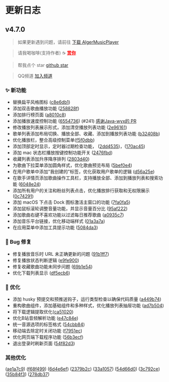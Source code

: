 # 更新日志

## v4.7.0
> 如果更新遇到问题，请前往 <a href="http://donate.alger.fun/download" target="_blank">下载 AlgerMusicPlayer</a>

> 请我喝咖啡(支持作者) ☕️ <a href="http://donate.alger.fun/donate" target="_blank" style="color: red; font-weight: bold;">赏你</a>

> 帮我点个 star <a href="https://github.com/algerkong/AlgerMusicPlayer" target="_blank">github star</a>

> QQ频道 <a href="https://pd.qq.com/s/cs056n33q?b=5" target="_blank">加入频道</a>

### ✨ 新功能
- 替换扁平风格图标 ([c8e6db1](https://github.com/algerkong/AlgerMusicPlayer/commit/c8e6db1))
- 添加双击歌曲播放功能 ([258828f](https://github.com/algerkong/AlgerMusicPlayer/commit/258828f))
- 添加排行榜页面 ([a8010c8](https://github.com/algerkong/AlgerMusicPlayer/commit/a8010c8))
- 添加播放速度控制功能 ([6554736](https://github.com/algerkong/AlgerMusicPlayer/commit/6554736)) (#241) [感谢Java-wyx的 PR](https://github.com/Java-wyx)
- 修改播放列表展示形式，添加清空播放列表功能 ([2e96161](https://github.com/algerkong/AlgerMusicPlayer/commit/2e96161))
- 歌单列表添加布局切换、播放全部、收藏、添加到播放列表功能 ([b32408b](https://github.com/algerkong/AlgerMusicPlayer/commit/b32408b))
- 优化播放栏，整合高级控制菜单([f5f0dbb](https://github.com/algerkong/AlgerMusicPlayer/commit/f5f0dbb))
- 添加顶部定时显示，定时器过期检查功能， ([2dd4535](https://github.com/algerkong/AlgerMusicPlayer/commit/2dd4535))，([170ac45](https://github.com/algerkong/AlgerMusicPlayer/commit/170ac45))
- 添加 mac 状态栏播放按键控制功能开关 ([2476fbd](https://github.com/algerkong/AlgerMusicPlayer/commit/2476fbd))
- 收藏列表添加升序降序排列 ([2803d40](https://github.com/algerkong/AlgerMusicPlayer/commit/2803d40))
- 为歌曲下拉菜单添加圆角样式，优化歌曲预览布局 ([5bef0e4](https://github.com/algerkong/AlgerMusicPlayer/commit/5bef0e4))
- 在用户歌单中添加"我创建的"标签，优化获取用户歌单的逻辑 ([d56a25e](https://github.com/algerkong/AlgerMusicPlayer/commit/d56a25e))
- 在歌手详情页添加歌曲操作工具栏，支持播放全部、添加到播放列表和搜索功能 ([6048e24](https://github.com/algerkong/AlgerMusicPlayer/commit/6048e24))
- 添加所有用户的关注和粉丝列表点击，优化播放排行获取和无权限展示 ([0c74291](https://github.com/algerkong/AlgerMusicPlayer/commit/0c74291))
- 添加 macOS 下点击 Dock 图标激活主窗口的功能 ([7fa0fa5](https://github.com/algerkong/AlgerMusicPlayer/commit/7fa0fa5))
- 添加鼠标滚轮调整音量功能，并显示音量百分比 ([95af222](https://github.com/algerkong/AlgerMusicPlayer/commit/95af222))
- 添加歌曲右键不喜欢功能以过滤每日推荐歌曲 ([a0935c7](https://github.com/algerkong/AlgerMusicPlayer/commit/a0935c7))
- 添加音乐平台链接，优化移动端样式 ([01a3a7a](https://github.com/algerkong/AlgerMusicPlayer/commit/01a3a7a))
- 在应用菜单中添加工具提示功能 ([5084da3](https://github.com/algerkong/AlgerMusicPlayer/commit/5084da3))

### 🐛 Bug 修复
- 修复播放音乐时 URL 未正确更新的问题 ([91b1ff7](https://github.com/algerkong/AlgerMusicPlayer/commit/91b1ff7))
- 修复播放状态判断逻辑 ([e9fe900](https://github.com/algerkong/AlgerMusicPlayer/commit/e9fe900))
- 修复收藏歌曲功能未同步问题 ([69b1e54](https://github.com/algerkong/AlgerMusicPlayer/commit/69b1e54))
- 优化下载列表显示 ([df5ecb6](https://github.com/algerkong/AlgerMusicPlayer/commit/df5ecb6))

### 🎨 优化
- 添加 husky 预提交和预推送钩子，运行类型检查以确保代码质量 ([a449b74](https://github.com/algerkong/AlgerMusicPlayer/commit/a449b74))
- 重构歌曲组件，添加基础组件和多种样式，优化播放列表抽屉功能 ([ad7b504](https://github.com/algerkong/AlgerMusicPlayer/commit/ad7b504))
- 将下载逻辑提取优化([ca51020](https://github.com/algerkong/AlgerMusicPlayer/commit/ca51020))
- 优化B站音频解析功能 ([e47c84e](https://github.com/algerkong/AlgerMusicPlayer/commit/e47c84e))
- 统一音源选项的标签格式 ([54cbb84](https://github.com/algerkong/AlgerMusicPlayer/commit/54cbb84))
- 移动端去除定时关闭功能 ([f7951ec](https://github.com/algerkong/AlgerMusicPlayer/commit/f7951ec))
- 优化网页端下载程序功能 ([56b3ecf](https://github.com/algerkong/AlgerMusicPlayer/commit/56b3ecf))
- 退出登录时刷新页面 ([54f82d3](https://github.com/algerkong/AlgerMusicPlayer/commit/54f82d3))

### 其他优化
 ([ae1a7c9](https://github.com/algerkong/AlgerMusicPlayer/commit/ae1a7c9))
 ([f68f499](https://github.com/algerkong/AlgerMusicPlayer/commit/f68f499))
 ([6d4e6ef](https://github.com/algerkong/AlgerMusicPlayer/commit/6d4e6ef))
 ([2379b2c](https://github.com/algerkong/AlgerMusicPlayer/commit/2379b2c))
 ([33a1057](https://github.com/algerkong/AlgerMusicPlayer/commit/33a1057))
 ([54d66d0](https://github.com/algerkong/AlgerMusicPlayer/commit/54d66d0))
 ([3c792ce](https://github.com/algerkong/AlgerMusicPlayer/commit/3c792ce))
 ([35b84f3](https://github.com/algerkong/AlgerMusicPlayer/commit/35b84f3))
 ([278db37](https://github.com/algerkong/AlgerMusicPlayer/commit/278db37))